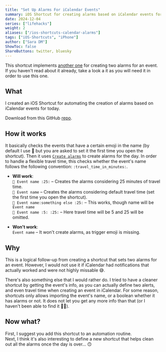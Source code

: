 ```yaml
---
title: "Set Up Alarms For iCalendar Events"
summary: iOS Shortcut for creating alarms based on iCalendar events for today.
date: 2024-12-04
series: ["lifehacks"]
weight: 2
aliases: ["/ios-shortcuts-calendar-alarms"]
tags: ["iOS-Shortcuts", "iPhone"]
author: ["Sara DM"]
ShowToc: false
ShareButtons: twitter, bluesky
---
```


This shortcut implements [another one](/posts/ios-shortcuts-alarms/) for creating two alarms for an event. If you haven't read about it already, take a look a it as you will need it in order to use this one. 

## What
I created an iOS Shortcut for automating the creation of alarms based on iCalendar events for today.

Download from this GitHub [repo](https://github.com/Kaylen7/iOS-Shortcuts/blob/main/Get%20Alarms%20For%20Today.shortcut).

## How it works
It basically checks the events that have a certain emoji in the name (by default I use 📆 but you are asked to set it the first time you open the shortcut). Then it uses [`Create alarms`](https://github.com/Kaylen7/iOS-Shortcuts/blob/main/Create%20Alarms.shortcut) to create alarms for the day. In order to handle a flexible travel time, this checks whether the event's name follows the following convention: `:travel_time_in_minutes:`. 

- **Will work**:  
`📆 Event name :25:` – Creates the alarms considering 25 minutes of travel time.  
`📆 Event name` – Creates the alarms considering default travel time (set the first time you open the shortcut).  
`📆 Event name:something else :25:` – This works, though name will be `Event name`   
`📆 Event name :5: :25:` – Here travel time will be 5 and 25 will be omitted.  

- **Won't work**:  
`Event name` – It won't create alarms, as trigger emoji is missing.

## Why
This is a logical follow-up from creating a shortcut that sets two alarms for an event. However, I would not use it if iCalendar had notifications that actually worked and were not highly missable <span class="emoji">😅</span>.   

There's also something else that I would rather do. I tried to have a cleaner shortcut by getting the event's info, as you can actually define two alerts, and even travel time when creating an event in iCalendar. For some reason, shortcuts only allows importing the event's name, or a boolean whether it has alarms or not. It does not let you get any more info than that (or I haven't been able to find it <span class="emoji">🤷‍♀️</span>).

## Now what? 
First, I suggest you add this shortcut to an automation routine.  
Next, I think it's also interesting to define a new shortcut that helps clean out all the alarms once the day is over... <span class="emoji">🙃</span>
